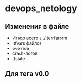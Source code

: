 # devops_netology

## Изменения в файле
* Игнор всего в ./.terrfarorm
* .tfvars файлов
* override
* crash-логов
* tfstate

## Для тега v0.0